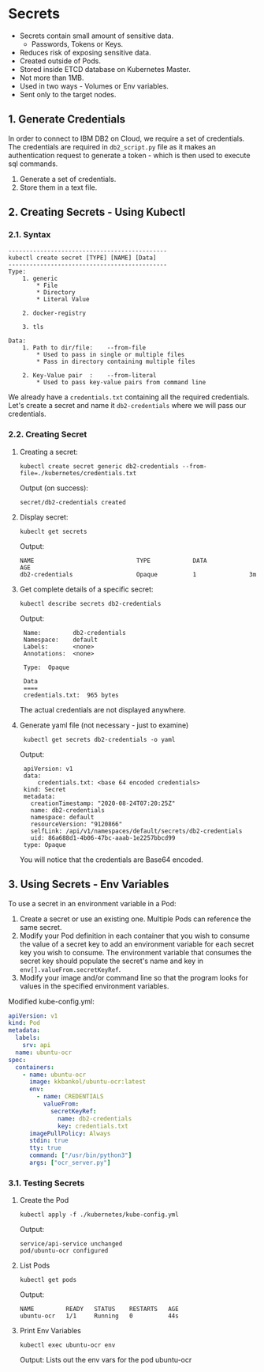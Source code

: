 # Secrets

* Secrets contain small amount of sensitive data.
    * Passwords, Tokens or Keys.
* Reduces risk of exposing sensitive data.
* Created outside of Pods.
* Stored inside ETCD database on Kubernetes Master.
* Not more than 1MB.
* Used in two ways - Volumes or Env variables.
* Sent only to the target nodes. 

## 1. Generate Credentials 

In order to connect to IBM DB2 on Cloud, we require a set of credentials.
The credentials are required in `db2_script.py` file as it makes an authentication request to generate a token - which 
is then used to execute sql commands.

1. Generate a set of credentials.
2. Store them in a text file.

## 2. Creating Secrets - Using Kubectl

### 2.1. Syntax 
```
---------------------------------------------
kubectl create secret [TYPE] [NAME] [Data]
---------------------------------------------
Type:
    1. generic
        * File
        * Directory
        * Literal Value
    
    2. docker-registry

    3. tls

Data:
    1. Path to dir/file:    --from-file
        * Used to pass in single or multiple files 
        * Pass in directory containing multiple files

    2. Key-Value pair  :    --from-literal
        * Used to pass key-value pairs from command line
```

We already have a `credentials.txt` containing all the required credentials.
Let's create a secret and name it `db2-credentials` where we will pass our credentials.

### 2.2. Creating Secret 
1. Creating a secret:
    ```commandline
    kubectl create secret generic db2-credentials --from-file=./kubernetes/credentials.txt
    ```
    Output (on success):
    ```
    secret/db2-credentials created
    ```

2. Display secret:
    ```commandline
    kubeclt get secrets
    ```
   Output:
   ```
   NAME                             TYPE            DATA            AGE
   db2-credentials                  Opaque          1               3m
   ```

3. Get complete details of a specific secret:
    ```commandline
    kubectl describe secrets db2-credentials
    ```
   Output:
   ```
    Name:         db2-credentials
    Namespace:    default
    Labels:       <none>
    Annotations:  <none>
    
    Type:  Opaque
    
    Data
    ====
    credentials.txt:  965 bytes
   ```
   The actual credentials are not displayed anywhere.

4. Generate yaml file (not necessary - just to examine)
    ```commandline
     kubectl get secrets db2-credentials -o yaml
    ```
   Output:
   ```
    apiVersion: v1
    data:
        credentials.txt: <base 64 encoded credentials>
    kind: Secret
    metadata:
      creationTimestamp: "2020-08-24T07:20:25Z"
      name: db2-credentials
      namespace: default
      resourceVersion: "9120866"
      selfLink: /api/v1/namespaces/default/secrets/db2-credentials
      uid: 86a688d1-4b06-47bc-aaab-1e2257bbcd99
    type: Opaque
   ```
   You will notice that the credentials are Base64 encoded.

## 3. Using Secrets - Env Variables

To use a secret in an environment variable in a Pod:

1. Create a secret or use an existing one. Multiple Pods can reference the same secret.
2. Modify your Pod definition in each container that you wish to consume the value of a secret key to add an environment 
   variable for each secret key you wish to consume. The environment variable that consumes the secret key should 
   populate the secret's name and key in `env[].valueFrom.secretKeyRef`.
3. Modify your image and/or command line so that the program looks for values in the specified environment variables.

Modified kube-config.yml:
```yaml
apiVersion: v1
kind: Pod
metadata:
  labels:
    srv: api
  name: ubuntu-ocr
spec:
  containers:
    - name: ubuntu-ocr
      image: kkbankol/ubuntu-ocr:latest
      env:
        - name: CREDENTIALS
          valueFrom:
            secretKeyRef:
              name: db2-credentials
              key: credentials.txt
      imagePullPolicy: Always
      stdin: true
      tty: true
      command: ["/usr/bin/python3"]
      args: ["ocr_server.py"]
```

### 3.1. Testing Secrets

1. Create the Pod
   ```commandline
   kubectl apply -f ./kubernetes/kube-config.yml 
   ``` 
   Output:
   ```
   service/api-service unchanged
   pod/ubuntu-ocr configured
   ```

2. List Pods
   ```commandline
   kubectl get pods
   ```
   Output:
   ```
   NAME         READY   STATUS    RESTARTS   AGE
   ubuntu-ocr   1/1     Running   0          44s
   ```

3. Print Env Variables
   ```commandline
   kubectl exec ubuntu-ocr env
   ```
   Output: Lists out the env vars for the pod ubuntu-ocr
